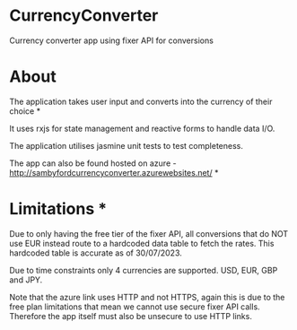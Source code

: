 # CurrencyConverter

Currency converter app using fixer API for conversions

# About

The application takes user input and converts into the currency of their choice *

It uses rxjs for state management and reactive forms to handle data I/O.

The application utilises jasmine unit tests to test completeness. 

The app can also be found hosted on azure - http://sambyfordcurrencyconverter.azurewebsites.net/ *

# Limitations *

Due to only having the free tier of the fixer API, all conversions that do NOT use EUR instead route to a hardcoded data table to fetch the rates. This hardcoded table is accurate as of 30/07/2023.

Due to time constraints only 4 currencies are supported. USD, EUR, GBP and JPY. 

Note that the azure link uses HTTP and not HTTPS, again this is due to the free plan limitations that mean we cannot use secure fixer API calls. Therefore the app itself must also be unsecure to use HTTP links. 
